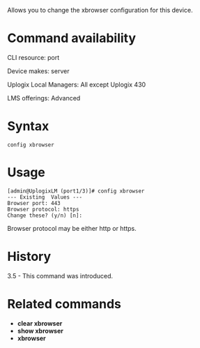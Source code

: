 <!-- 5.4 -->

Allows you to change the xbrowser configuration for this device. 

# Command availability 

CLI resource: port

Device makes: server

Uplogix Local Managers: All except Uplogix 430

LMS offerings: Advanced

# Syntax 

```
config xbrowser
```

# Usage 

```
[admin@UplogixLM (port1/3)]# config xbrowser
--- Existing  Values ---
Browser port: 443
Browser protocol: https
Change these? (y/n) [n]:
```

Browser protocol may be either http or https.

# History 

3.5 - This command was introduced.

# Related commands

- **clear xbrowser**
- **show xbrowser**
- **xbrowser**